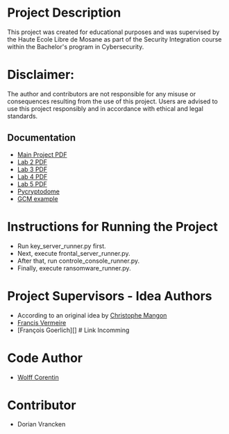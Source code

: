 # Project Description
This project was created for educational purposes and was supervised by the Haute Ecole Libre de Mosane as part of the Security Integration course within the Bachelor's program in Cybersecurity.

# Disclaimer:
The author and contributors are not responsible for any misuse or consequences resulting from the use of this project. Users are advised to use this project responsibly and in accordance with ethical and legal standards.

## Documentation
- [Main Project PDF](https://corentin-wolff.com/pdfs/enonce.pdf)
- [Lab 2 PDF](https://corentin-wolff.com/pdfs/Labo2.pdf)
- [Lab 3 PDF](https://corentin-wolff.com/pdfs/Labo3.pdf)
- [Lab 4 PDF](https://corentin-wolff.com/pdfs/Labo4.pdf)
- [Lab 5 PDF](https://corentin-wolff.com/pdfs/Labo5.pdf)
- [Pycryptodome](https://pycryptodome.readthedocs.io/en/latest/)
- [GCM example](https://en.wikipedia.org/wiki/Galois/Counter_Mode)

# Instructions for Running the Project
- Run key_server_runner.py first.
- Next, execute frontal_server_runner.py.
- After that, run controle_console_runner.py.
- Finally, execute ransomware_runner.py.

# Project Supervisors - Idea Authors
- According to an original idea by [Christophe Mangon](https://be.linkedin.com/in/christophe-mangon)
- [Francis Vermeire](https://be.linkedin.com/in/francisvermeire) 
- [François Goerlich][] # Link Incomming

# Code Author
- [Wolff Corentin](https://www.github.com/WolffCorentin)

# Contributor
- Dorian Vrancken
